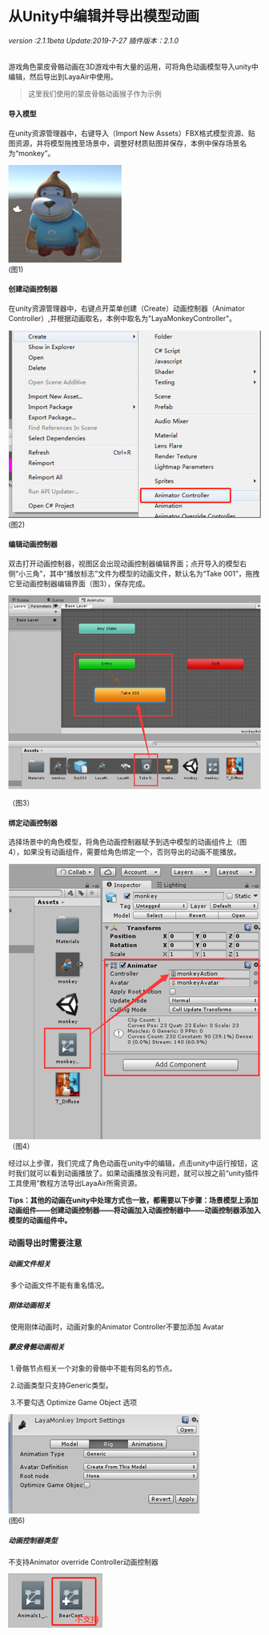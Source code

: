 # 从Unity中编辑并导出模型动画

###### *version :2.1.1beta   Update:2019-7-27 插件版本：2.1.0*

游戏角色蒙皮骨骼动画在3D游戏中有大量的运用，可将角色动画模型导入unity中编辑，然后导出到LayaAir中使用。

> 这里我们使用的蒙皮骨骼动画猴子作为示例

#### 导入模型

在unity资源管理器中，右键导入（Import New Assets）FBX格式模型资源、贴图资源，并将模型拖拽至场景中，调整好材质贴图并保存，本例中保存场景名为“monkey”。

![](img/1.png)<br>(图1)

#### 创建动画控制器

在unity资源管理器中，右键点开菜单创建（Create）动画控制器（Animator Controller）,并根据动画取名，本例中取名为"LayaMonkeyController"。

![](img/2.png)<br>(图2)

#### 编辑动画控制器

双击打开动画控制器，视图区会出现动画控制器编辑界面；点开导入的模型右侧“小三角”，其中“播放标志”文件为模型的动画文件，默认名为“Take 001”，拖拽它至动画控制器编辑界面（图3），保存完成。

![](img/3.png)<br>

（图3）

#### 绑定动画控制器

选择场景中的角色模型，将角色动画控制器赋予到选中模型的动画组件上（图4），如果没有动画组件，需要给角色绑定一个，否则导出的动画不能播放。

![](img/4.png)<br>（图4）

​	经过以上步骤，我们完成了角色动画在unity中的编辑，点击unity中运行按钮，这时我们就可以看到动画播放了。如果动画播放没有问题，就可以按之前“unity插件工具使用”教程方法导出LayaAir所需资源。

**Tips：其他的动画在unity中处理方式也一致，都需要以下步骤：场景模型上添加动画组件——创建动画控制器——将动画加入动画控制器中——动画控制器添加入模型的动画组件中。**

### 动画导出时需要注意

##### 动画文件相关

​	多个动画文件不能有重名情况。

##### 刚体动画相关

​	使用刚体动画时，动画对象的Animator Controller不要加添加 Avatar

##### 蒙皮骨骼动画相关

​	1.骨骼节点相关一个对象的骨骼中不能有同名的节点。

​	2.动画类型只支持Generic类型。

​	3.不要勾选 Optimize Game Object 选项

![](img/6.png)<br>(图6)

##### 动画控制器类型

不支持Animator override Controller动画控制器

![](img/7.png)<br>